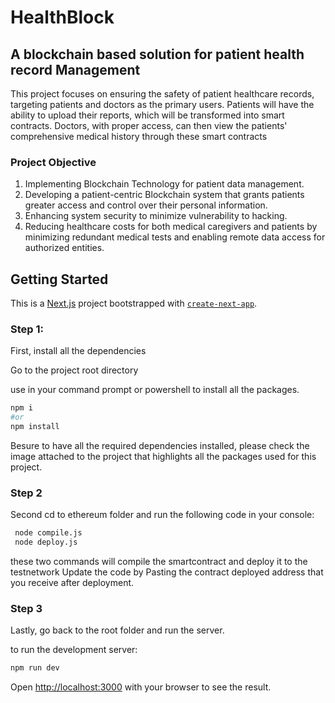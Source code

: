 # HealthBlock 
## A blockchain based solution for patient health record Management

This project focuses on ensuring the safety of patient healthcare records, targeting patients and doctors as the primary users. Patients will have the ability to upload their reports, which will be transformed into smart contracts. Doctors, with proper access, can then view the patients' comprehensive medical history through these smart contracts

### Project Objective 
1. Implementing Blockchain Technology for patient data management.
2. Developing a patient-centric Blockchain system that grants patients greater access   and control over their personal information.
3. Enhancing system security to minimize vulnerability to hacking.
4. Reducing healthcare costs for both medical caregivers and patients by minimizing redundant medical tests and enabling remote data access for authorized entities.




## Getting Started

This is a [Next.js](https://nextjs.org/) project bootstrapped with [`create-next-app`](https://github.com/vercel/next.js/tree/canary/packages/create-next-app).

### Step 1:
First, install all the dependencies 

Go to the project root directory

use in your command prompt or powershell to install all the packages.  
```bash
npm i 
#or 
npm install 
```

Besure to have all the required dependencies installed, please check the image attached to the project that highlights all the packages used for this project. 

### Step 2
Second cd to ethereum folder and run the following code in your console:
```bash
 node compile.js
 node deploy.js 
```
 these two commands will compile the smartcontract and deploy it to the testnetwork 
 Update the code by Pasting the contract deployed address that you receive after deployment. 


### Step 3
Lastly, go back to the root folder and run the server.

to run the development server:

```bash
npm run dev

```

Open [http://localhost:3000](http://localhost:3000) with your browser to see the result.



